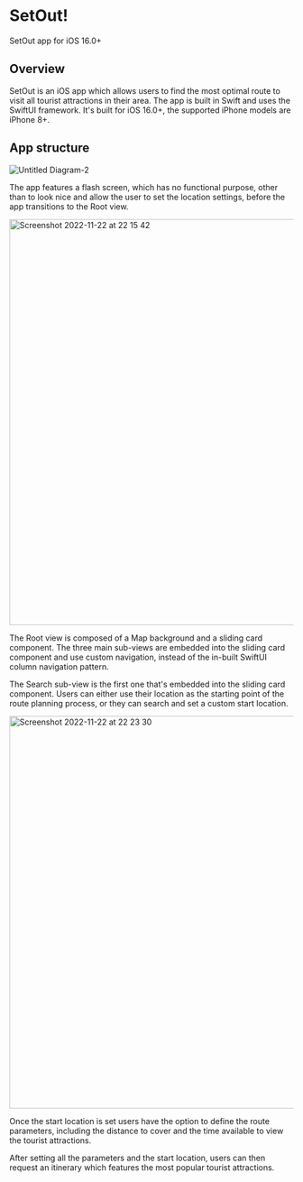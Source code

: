 # SetOut!
SetOut app for iOS 16.0+

## Overview 
SetOut is an iOS app which allows users to find the most optimal route to visit all tourist attractions in their area. The app is built in Swift
and uses the SwiftUI framework. It's built for iOS 16.0+, the supported iPhone models are iPhone 8+. 

## App structure 

![Untitled Diagram-2](https://user-images.githubusercontent.com/21280671/203430030-6b635b6a-42f4-4849-a6f9-c6d14b783f10.png)

The app features a flash screen, which has no functional purpose, other than to look nice and allow the user to set the location settings, before 
the app transitions to the Root view. 

<img width="720" alt="Screenshot 2022-11-22 at 22 15 42" src="https://user-images.githubusercontent.com/21280671/203432431-64da7e43-95ee-41e9-9640-b86c542b156d.png">

The Root view is composed of a Map background and a sliding card component. The three main sub-views are embedded into the sliding card component and 
use custom navigation, instead of the in-built SwiftUI column navigation pattern.

The Search sub-view is the first one that's embedded into the sliding card component. Users can either use their location as the starting point of the 
route planning process, or they can search and set a custom start location. 

<img width="696" alt="Screenshot 2022-11-22 at 22 23 30" src="https://user-images.githubusercontent.com/21280671/203435043-c0bbe46f-ad09-40ce-9ae5-ba81a555c12a.png">

Once the start location is set users have the option to define the route parameters, including the distance to cover and the time available to view the
tourist attractions. 

After setting all the parameters and the start location, users can then request an itinerary which features the most popular tourist attractions. 
